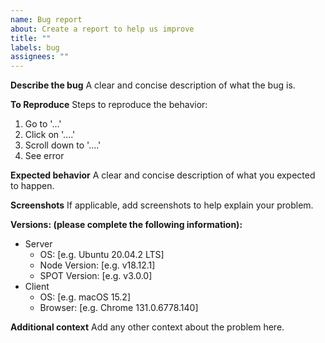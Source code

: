 ```yaml
---
name: Bug report
about: Create a report to help us improve
title: ""
labels: bug
assignees: ""
---
```


**Describe the bug**
A clear and concise description of what the bug is.

**To Reproduce**
Steps to reproduce the behavior:

1. Go to '...'
2. Click on '....'
3. Scroll down to '....'
4. See error

**Expected behavior**
A clear and concise description of what you expected to happen.

**Screenshots**
If applicable, add screenshots to help explain your problem.

**Versions: (please complete the following information):**

- Server
  - OS: [e.g. Ubuntu 20.04.2 LTS]
  - Node Version: [e.g. v18.12.1]
  - SPOT Version: [e.g. v3.0.0]
- Client
  - OS: [e.g. macOS 15.2]
  - Browser: [e.g. Chrome 131.0.6778.140]

**Additional context**
Add any other context about the problem here.
